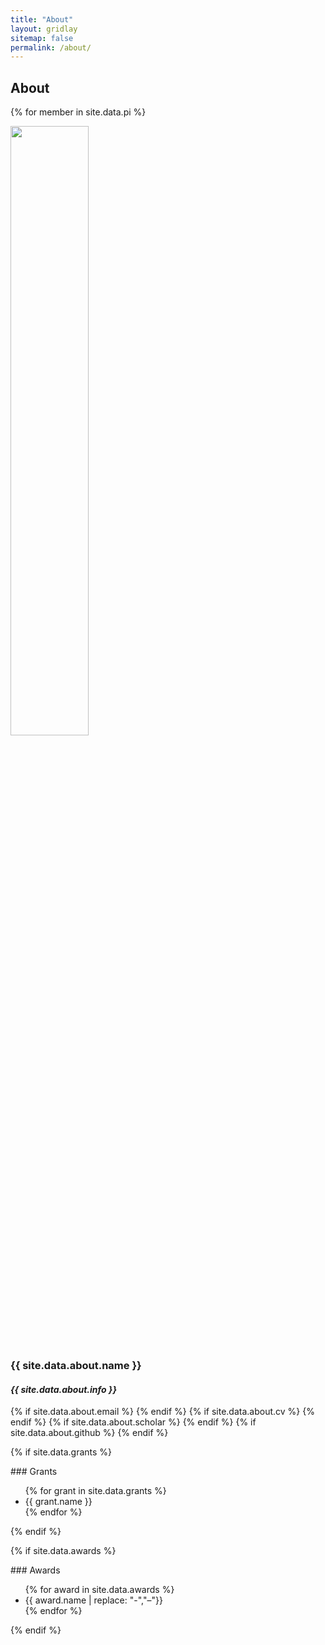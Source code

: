 ```yaml
---
title: "About"
layout: gridlay
sitemap: false
permalink: /about/
---
```


## About 

{% for member in site.data.pi %}
<div class="jumbotron">
<img src="{{ site.url }}{{ site.baseurl }}/images/{{ site.data.about.photo }}" width="50%" style="max-width:250px;min-width:100px"/>
<h3>{{ site.data.about.name }}</h3>
<h4><i>{{ site.data.about.info }}</i></h4>
{% if site.data.about.email %}<a href="mailto:{{ site.data.about.email }}" target="_blank"><i class="fa fa-envelope-square fa-3x"></i></a> {% endif %}
{% if site.data.about.cv %} <a href="{{ site.url }}{{ site.baseurl }}/{{ site.data.about.cv }}" target="_blank"><i class="ai ai-cv-square ai-3x"></i></a> {% endif %}
{% if site.data.about.scholar %} <a href="{{ site.data.about.scholar }}" target="_blank"><i class="ai ai-google-scholar-square ai-3x"></i></a> {% endif %}
{% if site.data.about.github %} <a href="{{ site.data.about.github }}" target="_blank"><i class="fa fa-github-square fa-3x"></i></a> {% endif %}
</div>

{% if site.data.grants %}
<div class="jumbotron">
### Grants
<ul>
{% for grant in site.data.grants %}
 <li> {{ grant.name }} </li>
{% endfor %}
</ul>
</div>
{% endif %}

{% if site.data.awards %}
<div class="jumbotron">
### Awards
<ul>
{% for award in site.data.awards %}
 <li> {{ award.name | replace: "-","&#8211;"}} </li>
{% endfor %}
</ul>
</div>
{% endif %}
